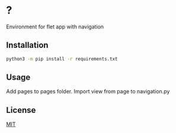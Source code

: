 # ?

Environment for flet app with navigation

## Installation

```bash
python3 -m pip install -r requirements.txt
```

## Usage

Add pages to pages folder. Import view from page to navigation.py

## License

[MIT](https://github.com/lnonsensel/base_flet_with_navigation_app_env/blob/main/LICENSE)